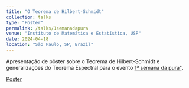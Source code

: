 ```yaml
---
title: "O Teorema de Hilbert-Schmidt"
collection: talks
type: "Poster"
permalink: /talks/1semanadapura
venue: "Instituto de Matemática e Estatística, USP"
date: 2024-04-18
location: "São Paulo, SP, Brazil"
---
```


Apresentação de pôster sobre o Teorema de Hilbert-Schmidt e generalizações do Teorema Espectral para o evento [1ª semana da pura"](https://semanadapura.ime.usp.br/).


[Poster](http://lnfteles.github.io/files/Poster_Hilbert-Schmidt.pdf)
